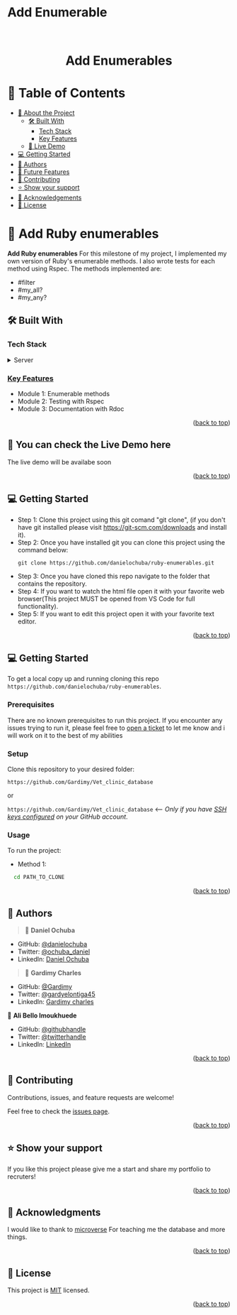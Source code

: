 # Add Enumerable
<br>
<div align='center'>
	<h1>Add Enumerables</h1>
  </div>
<a name="readme-top"></a>

# 📗 Table of Contents
- [📖 About the Project](#about-project)
  - [🛠 Built With](#built-with)
    - [Tech Stack](#tech-stack)
    - [Key Features](#key-features)
  - [🚀 Live Demo](#live-demo)
- [💻 Getting Started](#getting-started)
- [👥 Authors](#authors)
- [🔭 Future Features](#future-features)
- [🤝 Contributing](#contributing)
- [⭐️ Show your support](#support)
- [🙏 Acknowledgements](#acknowledgements)
- [📝 License](#license)


# 📖   Add Ruby enumerables<a name="about-project"></a>

**Add Ruby enumerables** For this milestone of my project, I  implemented my own version of Ruby's enumerable methods. I also wrote tests for each method using Rspec. The methods implemented are:

- #filter
- #my_all?
- #my_any?
## 🛠 Built With <a name="built-with"></a>

### Tech Stack <a name="tech-stack"></a>

<details>
  <summary>Server</summary>
  <ul>
    <li><a href="https://www.ruby.org/">Ruby</></li>
  </ul>
</details>

### Key Features <a name="key-features"></a>

- Module 1: Enumerable methods
- Module 2: Testing with Rspec
- Module 3: Documentation with Rdoc

<p align="right">(<a href="#readme-top">back to top</a>)</p>

<!-- LIVE DEMO -->

## 🚀 You can check the Live Demo here<a name="live-demo"></a>

The live demo will be availabe soon
<p align="right">(<a href="#readme-top">back to top</a>)</p>

<!-- GETTING STARTED -->

## 💻 Getting Started <a name="getting-started"></a>

- Step 1: Clone this project using this git comand "git clone", (if you don't have git installed please visit
  https://git-scm.com/downloads and install it).
- Step 2: Once you have installed git you can clone this project using the command below:
  ```
  git clone https://github.com/danielochuba/ruby-enumerables.git
  ```
- Step 3: Once you have cloned this repo navigate to the folder that contains
  the repository.
- Step 4: If you want to watch the html file open it with your favorite web browser(This project MUST be opened from VS Code for full functionality).
- Step 5: If you want to edit this project open it with your favorite text editor.

<p align="right">(<a href="#readme-top">back to top</a>)</p>

## 💻 Getting Started <a name="getting-started"></a>

To get a local copy up and running cloning this repo `https://github.com/danielochuba/ruby-enumerables`.

### Prerequisites

There are no known prerequisites to run this project.
If you encounter any issues trying to run it, please feel free to
[open a ticket](https://github.com/danielochuba/ruby-enumerables/issues) to let me know and i will work on it to the best
of my abilities

### Setup

Clone this repository to your desired folder:

`https://github.com/Gardimy/Vet_clinic_database`

or

`https://github.com/Gardimy/Vet_clinic_database` <-- _Only if you have [SSH keys configured](https://docs.github.com/en/authentication/connecting-to-github-with-ssh/adding-a-new-ssh-key-to-your-github-account) on your GitHub account_.

### Usage

To run the project:

- Method 1:

```sh
  cd PATH_TO_CLONE
```

<p align="right">(<a href="#readme-top">back to top</a>)</p>

<!-- AUTHORS -->

## 👥 Authors <a name="authors"></a>

>👤 **Daniel Ochuba**
- GitHub: [@danielochuba](https://github.com/danielochuba)
- Twitter: [@ochuba_daniel](https://twitter.com/ochuba_daniel)
- LinkedIn: [Daniel Ochuba](https://www.linkedin.com/in/daniel-ochuba-ugochukwu)

> 👤 **Gardimy Charles**
- GitHub: [@Gardimy](https://github.com/Gardimy)
- Twitter: [@gardyelontiga45](https://twitter.com/gardyelontiga45)
- LinkedIn: [Gardimy charles](https://www.linkedin.com/in/gardimy-charles)

👤 **Ali Bello Imoukhuede**

- GitHub: [@githubhandle](https://github.com/devalibello)
- Twitter: [@twitterhandle](https://twitter.com/i_am_aalee)
- LinkedIn: [LinkedIn](https://www.linkedin.com/in/ali-bello-imoukhuede/)

<p align="right">(<a href="#readme-top">back to top</a>)</p>

<!-- CONTRIBUTING -->

## 🤝 Contributing <a name="contributing"></a>

Contributions, issues, and feature requests are welcome!

Feel free to check the [issues page](https://github.com/danielochuba/ruby-enumerables/issues).

<p align="right">(<a href="#readme-top">back to top</a>)</p>

<!-- SUPPORT -->

## ⭐️ Show your support <a name="support"></a>

If you like this project please give me a start and share my portfolio to recruters!

<p align="right">(<a href="#readme-top">back to top</a>)</p>

<!-- ACKNOWLEDGEMENTS -->

## 🙏 Acknowledgments <a name="acknowledgements"></a>

I would like to thank to [microverse](https://www.microverse.org/) For teaching me the database and more things.

<p align="right">(<a href="#readme-top">back to top</a>)</p>

<!-- FAQ (optional) -->

<!-- LICENSE -->

## 📝 License <a name="license"></a>

This project is [MIT](./LICENSE) licensed.

<p align="right">(<a href="#readme-top">back to top</a>)</p>
